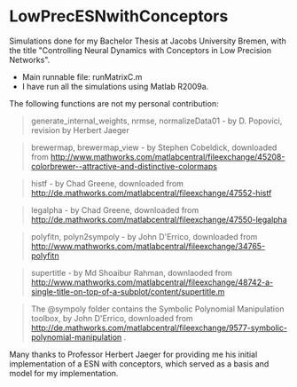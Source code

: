 # LowPrecESNwithConceptors
Simulations done for my Bachelor Thesis at Jacobs University Bremen, with the title "Controlling Neural Dynamics with Conceptors in Low Precision Networks".

- Main runnable file: runMatrixC.m
- I have run all the simulations using Matlab R2009a.

The following functions are not my personal contribution:
  > generate_internal_weights, nrmse, normalizeData01 - by D. Popovici, revision by Herbert Jaeger
  
  > brewermap, brewermap_view - by Stephen Cobeldick, downloaded from http://www.mathworks.com/matlabcentral/fileexchange/45208-colorbrewer--attractive-and-distinctive-colormaps
  
  > histf - by Chad Greene, downloaded from http://de.mathworks.com/matlabcentral/fileexchange/47552-histf
  
  > legalpha - by Chad Greene, downloaded from http://de.mathworks.com/matlabcentral/fileexchange/47550-legalpha
  
  > polyfitn, polyn2sympoly - by John D'Errico, downloaded from http://www.mathworks.com/matlabcentral/fileexchange/34765-polyfitn
  
  > supertitle - by Md Shoaibur Rahman, downlaoded from http://www.mathworks.com/matlabcentral/fileexchange/48742-a-single-title-on-top-of-a-subplot/content/supertitle.m
  
  > The @sympoly folder contains the Symbolic Polynomial Manipulation toolbox, by John D'Errico, downloaded from http://de.mathworks.com/matlabcentral/fileexchange/9577-symbolic-polynomial-manipulation .
 
 Many thanks to Professor Herbert Jaeger for providing me his initial implementation of a ESN with conceptors, which served as a basis and model for my implementation.
